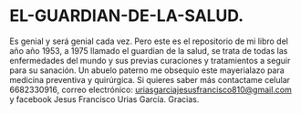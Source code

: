 # EL-GUARDIAN-DE-LA-SALUD.
Es genial y será genial cada vez. Pero este es el repositorio de mi libro del año año 1953, a 1975 llamado el guardian de la salud, se trata de todas las enfermedades del mundo y sus previas curaciones y tratamientos a seguir para su sanación. Un abuelo paterno me obsequio este mayerialazo para medicina preventiva y quirúrgica. Si quieres saber más contactame celular 6682330916, correo electrónico: uriasgarciajesusfrancisco810@gmail.com y facebook Jesus Francisco Urias García. Gracias. 
